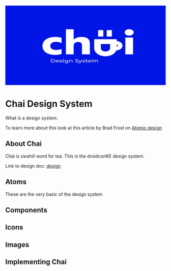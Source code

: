 <p align="center">
  <a href="https://github.com/droidconKE/droidconKE2022Android">
    <img src="https://raw.githubusercontent.com/droidconKE/droidconKE2022Android/designSystemSetUp/art/chaiCover.png" alt="Chai Design Logo" width=530 height=250>
  </a>


# Chai Design System
What is a design system:

To learn more about this look at this article by Brad Frost on [Atomic design](https://bradfrost.com/blog/post/atomic-web-design/) 
## About Chai
Chai is swahili word for tea. 
This is the droidconKE design system.


Link to design doc: [design ](https://xd.adobe.com/view/eb1ed4ed-fd4d-4ba2-b2f7-a91c7379a022-be4d/screen/cfea72b5-9007-4335-ae86-9162594c094f/)



## Atoms
These are the very basic of the design system

## Components


## Icons


## Images

## Implementing Chai
